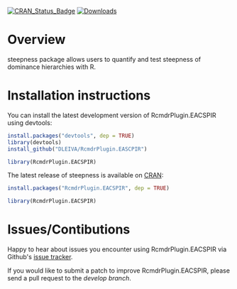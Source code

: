 [![CRAN\_Status\_Badge](http://www.r-pkg.org/badges/version/RcmdrPlugin.EACSPIR)](http://cran.r-project.org/web/packages/RcmdrPlugin.EACSPIR)
[![Downloads](http://cranlogs.r-pkg.org/badges/RcmdrPlugin.EACSPIR)](http://cran.rstudio.com/package=RcmdrPlugin.EACSPIR)

Overview
========
steepness package allows users to quantify and test steepness of dominance hierarchies with R.

Installation instructions
=========================
You can install the latest development version of RcmdrPlugin.EACSPIR using devtools:

```R
install.packages("devtools", dep = TRUE)
library(devtools)
install_github("DLEIVA/RcmdrPlugin.EASCPIR")

library(RcmdrPlugin.EACSPIR)
```


The latest release of steepness is available on [CRAN](http://cran.r-project.org/web/packages/RcmdrPlugin.EACSPIR/):

```R
install.packages("RcmdrPlugin.EACSPIR", dep = TRUE)

library(RcmdrPlugin.EACSPIR)
```

Issues/Contibutions
===================
Happy to hear about issues you encounter using RcmdrPlugin.EACSPIR via Github's [issue tracker](https://github.com/DLEIVA/RcmdrPlugin.EACSPIR/issues/new).

If you would like to submit a patch to improve RcmdrPlugin.EACSPIR, please send a pull request to the *develop branch*.
